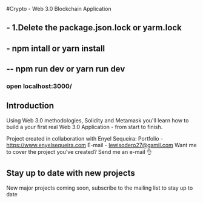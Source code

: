 <!-- @format -->

#Crypto - Web 3.0 Blockchain Application

## - 1.Delete the package.json.lock or yarm.lock

## - npm intall or yarn install

## -- npm run dev or yarn run dev

### open localhost:3000/

## Introduction

Using Web 3.0 methodologies, Solidity and Metamask you'll learn how to build a your first real Web 3.0 Application - from start to finish.

Project created in collaboration with Enyel Sequeira:
Portfolio - https://www.enyelsequeira.com
E-mail - lewisodero27@gamil.com
Want me to cover the project you've created? Send me an e-mail 👌

## Stay up to date with new projects

New major projects coming soon, subscribe to the mailing list to stay up to date
